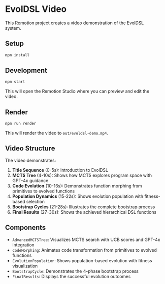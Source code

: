 # EvolDSL Video

This Remotion project creates a video demonstration of the EvolDSL system.

## Setup

```bash
npm install
```

## Development

```bash
npm start
```

This will open the Remotion Studio where you can preview and edit the video.

## Render

```bash
npm run render
```

This will render the video to `out/evoldsl-demo.mp4`.

## Video Structure

The video demonstrates:

1. **Title Sequence** (0-5s): Introduction to EvolDSL
2. **MCTS Tree** (4-10s): Shows how MCTS explores program space with GPT-4o guidance
3. **Code Evolution** (10-16s): Demonstrates function morphing from primitives to evolved functions
4. **Population Dynamics** (15-22s): Shows evolution population with fitness-based selection
5. **Bootstrap Cycles** (21-28s): Illustrates the complete bootstrap process
6. **Final Results** (27-30s): Shows the achieved hierarchical DSL functions

## Components

- `AdvancedMCTSTree`: Visualizes MCTS search with UCB scores and GPT-4o integration
- `CodeMorphing`: Animates code transformation from primitives to evolved functions
- `EvolutionPopulation`: Shows population-based evolution with fitness visualization
- `BootstrapCycle`: Demonstrates the 4-phase bootstrap process
- `FinalResults`: Displays the successful evolution outcomes
